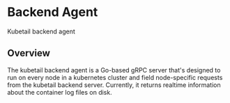 # Backend Agent

Kubetail backend agent

## Overview

The kubetail backend agent is a Go-based gRPC server that's designed to run on every node in a kubernetes cluster and field node-specific requests from the kubetail backend server. Currently, it returns realtime information about the container log files on disk.
